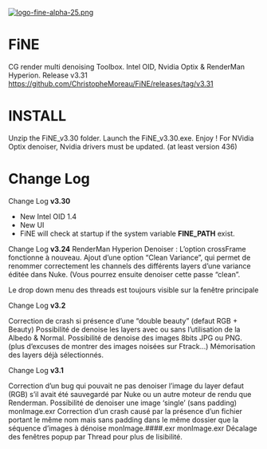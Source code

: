 [![logo-fine-alpha-25.png](https://i.postimg.cc/B6sz8w5P/logo-fine-alpha-25.png)](https://postimg.cc/wtf2Z2G9)
# FiNE
CG render multi denoising Toolbox. 
Intel OID, Nvidia Optix & RenderMan Hyperion.
Release v3.31
https://github.com/ChristopheMoreau/FiNE/releases/tag/v3.31

# INSTALL
Unzip the FiNE_v3.30 folder.
Launch the FiNE_v3.30.exe.
Enjoy !
For NVidia Optix denoiser, Nvidia drivers must be updated. (at least version 436)


# Change Log
Change Log **v3.30**
- New Intel OID 1.4
- New UI
- FiNE will check at startup if the system variable **FINE_PATH** exist. 

Change Log **v3.24**
RenderMan Hyperion Denoiser :
L’option crossFrame fonctionne à nouveau.
Ajout d’une option “Clean Variance”, qui permet de renommer correctement les channels des différents layers d’une variance éditée dans Nuke. (Vous pourrez ensuite denoiser cette passe “clean”.

Le drop down menu des threads est toujours visible sur la fenêtre principale


Change Log **v3.2**

Correction de crash si présence d’une “double beauty” (defaut RGB + Beauty)
Possibilité de denoise les layers avec ou sans l’utilisation de la Albedo & Normal.
Possibilité de denoise des images 8bits JPG ou PNG. (plus d’excuses de montrer des images noisées sur Ftrack…)
Mémorisation des layers déjà sélectionnés.


Change Log **v3.1**

Correction d’un bug qui pouvait ne pas denoiser l’image du layer defaut (RGB) s’il avait été sauvegardé par Nuke ou un autre moteur de rendu que Renderman.
Possibilité de denoiser une image ‘single’ (sans padding) monImage.exr
Correction d’un crash causé par la présence d’un fichier portant le même nom mais sans padding dans le même dossier que la séquence d’images à dénoise monImage.####.exr
monImage.exr
Décalage des fenêtres popup par Thread pour plus de lisibilité.
